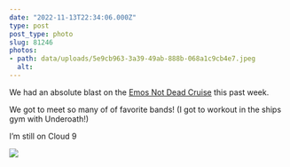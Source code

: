 ```yaml
---
date: "2022-11-13T22:34:06.000Z"
type: post 
post_type: photo
slug: 81246
photos: 
- path: data/uploads/5e9cb963-3a39-49ab-888b-068a1c9cb4e7.jpeg
  alt: 
---
```

We had an absolute blast on the [Emos Not Dead Cruise](http://emosnotdeadcruise.com) this past week. 

We got to meet so many of of favorite bands! (I got to workout in the ships gym with Underoath!)

I’m still on Cloud 9


![](https://brandontreb.com/data/uploads/5e9cb963-3a39-49ab-888b-068a1c9cb4e7.jpeg)
